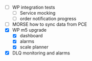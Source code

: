 - [ ] WP integration tests
	- [ ] Service mocking
	- [ ] order notification progress
- [ ] MORSE how to sync data from PCE
- [x] WP m5 upgrade
	- [x] dashboard
	- [x] alarms
	- [x] scale planner
- [x] DLQ monitoring and alarms